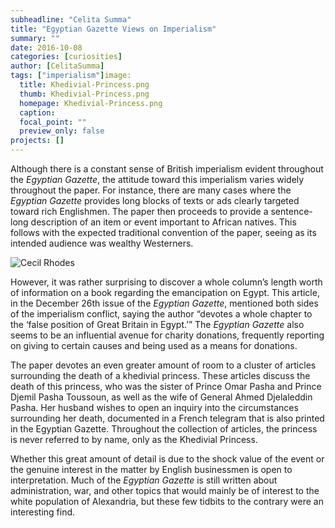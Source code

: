 ```yaml
---
subheadline: "Celita Summa"
title: "Egyptian Gazette Views on Imperialism"
summary: ""
date: 2016-10-08
categories: [curiosities]
author: [CelitaSumma]
tags: ["imperialism"]image:
  title: Khedivial-Princess.png
  thumb: Khedivial-Princess.png
  homepage: Khedivial-Princess.png
  caption:
  focal_point: ""
  preview_only: false
projects: []
---
```


Although there is a constant sense of British imperialism evident throughout the *Egyptian Gazette*, the attitude toward this imperialism varies widely throughout the paper. For instance, there are many cases where the *Egyptian Gazette* provides long blocks of texts or ads clearly targeted toward rich Englishmen. The paper then proceeds to provide a sentence-long description of an item or event important to African natives. This follows with the expected traditional convention of the paper, seeing as its intended audience was wealthy Westerners.

![Cecil Rhodes](https://github.com/dig-eg-gaz/dig-eg-gaz.github.io/blob/master/images/Cecil-Rhodes.png?raw=true)

However, it was rather surprising to discover a whole column’s length worth of information on a book regarding the emancipation on Egypt. This article, in the December 26th issue of the *Egyptian Gazette*, mentioned both sides of the imperialism conflict, saying the author “devotes a whole chapter to the ‘false position of Great Britain in Egypt.’” The *Egyptian Gazette* also seems to be an influential avenue for charity donations, frequently reporting on giving to certain causes and being used as a means for donations.

The paper devotes an even greater amount of room to a cluster of articles surrounding the death of a khedivial princess. These articles discuss the death of this princess, who was the sister of Prince Omar Pasha and Prince Djemil Pasha Toussoun, as well as the wife of General Ahmed Djelaleddin Pasha. Her husband wishes to open an inquiry into the circumstances surrounding her death, documented in a French telegram that is also printed in the Egyptian Gazette. Throughout the collection of articles, the princess is never referred to by name, only as the Khedivial Princess.

Whether this great amount of detail is due to the shock value of the event or the genuine interest in the matter by English businessmen is open to interpretation. Much of the *Egyptian Gazette* is still written about administration, war, and other topics that would mainly be of interest to the white population of Alexandria, but these few tidbits to the contrary were an interesting find.

